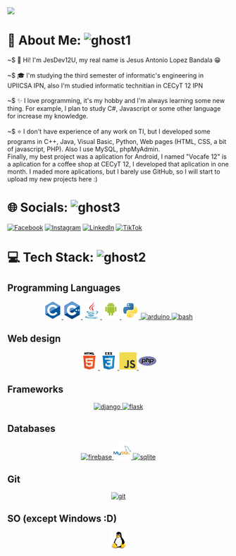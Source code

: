 <!--
<style>
    h1{
        display:grid;
        grid-template-columns:80% 1fr;
        border-bottom: 7px solid;
        border-radius: 20px;
        background-color: #201F1F;
        padding:5px;
        padding-top:10px;
        font-family:'Hack Nerd Font Mono';
    }
    h2{
        border-bottom: 7px solid;
        border-radius: 20px;
        background-color: #0E0E0E;
        text-align: center;
        padding: 10px;
    }
    p a:hover{
        background-color:#201F1F;
    }
    p .bash{
        background-color:white;
        border-radius:8px;
    }
    .text-about{
        font-family:'Hack Nerd Font Mono';
        background-color:black;
        padding:20px;
        border-style:solid;
        border-color:green;
        margin-bottom:20px;
    }
    .symbol1{
        color:#116CDA;
    }
    .symbol2{
        color:#19B501;
    }
    .presentation-card{
        border-radius:30px;
        margin-bottom:20px;
    }
</style>
-->
<img src="https://github.com/JesDev12U/JesDev12U/assets/119618881/462c4577-03c6-4e63-9d8c-1ee58bf3fe6c" class="presentation-card"/>
<h1>💫 About Me: <img src="https://github.com/JesDev12U/JesDev12U/assets/119618881/0f408030-3845-4d16-ac64-2b1c0145c0c1" width="70px" alt="ghost1"> </h1>

<div class="text-about">
<span class="symbol1">~</span><span class="symbol2">$</span> 👋 Hi! I'm JesDev12U, my real name is Jesus Antonio Lopez Bandala 😁<br><br><span class="symbol1">~</span><span class="symbol2">$</span> 🎓 I'm studying the third semester of informatic's engineering in UPIICSA IPN, also I'm studied informatic technitian in CECyT 12 IPN<br><br><span class="symbol1">~</span><span class="symbol2">$</span> ✨ I love programming, it's my hobby and I'm always learning some new thing. For example, I plan to study C#, Javascript or some other language for increase my knowledge.<br><br><span class="symbol1">~</span><span class="symbol2">$</span> ⭐ I don't have experience of any work on TI, but I developed some programs in C++, Java, Visual Basic, Python, Web pages (HTML, CSS, a bit of javascript, PHP). Also I use MySQL, phpMyAdmin.<br>Finally, my best project was a aplication for Android, I named "Vocafe 12" is a aplication for a coffee shop at CECyT 12, I developed that aplication in one month. I maded more aplications, but I barely use GitHub, so I will start to upload my new projects here :)
</div>

<h1> 🌐 Socials: <img src="https://github.com/JesDev12U/JesDev12U/assets/119618881/a4a4b96b-bfe1-4782-b45a-5c3c629414c5" width="50px" alt="ghost3"></h1>


[![Facebook](https://img.shields.io/badge/Facebook-%231877F2.svg?logo=Facebook&logoColor=white)](https://facebook.com/jesusantonio.lopezbandala.7) [![Instagram](https://img.shields.io/badge/Instagram-%23E4405F.svg?logo=Instagram&logoColor=white)](https://instagram.com/jes_12u) [![LinkedIn](https://img.shields.io/badge/LinkedIn-%230077B5.svg?logo=linkedin&logoColor=white)](https://linkedin.com/in/jalb12u) [![TikTok](https://img.shields.io/badge/TikTok-%23000000.svg?logo=TikTok&logoColor=white)](https://tiktok.com/@.jes12u) 

# 💻 Tech Stack: <img src="https://github.com/JesDev12U/JesDev12U/assets/119618881/018c2ad1-608f-418b-b570-33a5e910e91e" width="50px" alt="ghost2">


<h2>Programming Languages</h2>
<p align="center"> 
  <!-- C -->
  <a href="https://www.cprogramming.com/" target="_blank" rel="noreferrer"> <img src="https://raw.githubusercontent.com/devicons/devicon/master/icons/c/c-original.svg" alt="c" width="40"       height="40"/> </a> 
  <!-- C++ -->
  <a href="https://www.w3schools.com/cpp/" target="_blank" rel="noreferrer"> <img src="https://raw.githubusercontent.com/devicons/devicon/master/icons/cplusplus/cplusplus-original.svg" alt="cplusplus" width="40" height="40"/> </a>
  <!-- Java -->
  <a href="https://www.java.com" target="_blank" rel="noreferrer"> <img src="https://raw.githubusercontent.com/devicons/devicon/master/icons/java/java-original.svg" alt="java" width="40" height="40"/> </a>
  <a href="https://developer.android.com" target="_blank" rel="noreferrer"> <img src="https://raw.githubusercontent.com/devicons/devicon/master/icons/android/android-original-wordmark.svg" alt="android" width="40" height="40"/> </a> 
  <a href="https://www.python.org" target="_blank" rel="noreferrer"> <img src="https://raw.githubusercontent.com/devicons/devicon/master/icons/python/python-original.svg" alt="python" width="40" height="40"/> </a> 
  <a href="https://www.arduino.cc/" target="_blank" rel="noreferrer"> <img src="https://cdn.worldvectorlogo.com/logos/arduino-1.svg" alt="arduino" width="40" height="40"/> </a> 
  <a href="https://www.gnu.org/software/bash/" target="_blank" rel="noreferrer" class="bash"> <img src="https://www.vectorlogo.zone/logos/gnu_bash/gnu_bash-icon.svg" alt="bash" width="40" height="40" class="bash"/> </a> 
  
<h2>Web design</h2>
<p align="center">
  <a href="https://www.w3.org/html/" target="_blank" rel="noreferrer"> <img src="https://raw.githubusercontent.com/devicons/devicon/master/icons/html5/html5-original-wordmark.svg" alt="html5" width="40" height="40"/> </a> 
  <a href="https://www.w3schools.com/css/" target="_blank" rel="noreferrer"> <img src="https://raw.githubusercontent.com/devicons/devicon/master/icons/css3/css3-original-wordmark.svg" alt="css3" width="40" height="40"/> </a> 
  <a href="https://developer.mozilla.org/en-US/docs/Web/JavaScript" target="_blank" rel="noreferrer"> <img src="https://raw.githubusercontent.com/devicons/devicon/master/icons/javascript/javascript-original.svg" alt="javascript" width="40" height="40"/> </a> 
  <a href="https://www.php.net" target="_blank" rel="noreferrer"> <img src="https://raw.githubusercontent.com/devicons/devicon/master/icons/php/php-original.svg" alt="php" width="40" height="40"/> </a> 
</p>

<h2>Frameworks</h2>
<p align="center">
  <a href="https://www.djangoproject.com/" target="_blank" rel="noreferrer"> <img src="https://cdn.worldvectorlogo.com/logos/django.svg" alt="django" width="40" height="40"/> </a> 
   <a href="https://flask.palletsprojects.com/" target="_blank" rel="noreferrer"> <img src="https://www.vectorlogo.zone/logos/pocoo_flask/pocoo_flask-icon.svg" alt="flask" width="40" height="40"/> </a>
</p>
<h2>Databases</h2>
<p align="center">
  <a href="https://firebase.google.com/" target="_blank" rel="noreferrer"> <img src="https://www.vectorlogo.zone/logos/firebase/firebase-icon.svg" alt="firebase" width="40" height="40"/> </a> 
  <a href="https://www.mysql.com/" target="_blank" rel="noreferrer"> <img src="https://raw.githubusercontent.com/devicons/devicon/master/icons/mysql/mysql-original-wordmark.svg" alt="mysql" width="40" height="40"/> </a>
  <a href="https://www.sqlite.org/" target="_blank" rel="noreferrer"> <img src="https://www.vectorlogo.zone/logos/sqlite/sqlite-icon.svg" alt="sqlite" width="40" height="40"/> </a>
</p>
<h2>Git</h2>
<p align="center">
  <a href="https://git-scm.com/" target="_blank" rel="noreferrer"> <img src="https://www.vectorlogo.zone/logos/git-scm/git-scm-icon.svg" alt="git" width="40" height="40"/> </a> 
</p>
<h2>SO (except Windows :D)</h2>
<p align="center">
  <a href="https://www.linux.org/" target="_blank" rel="noreferrer"> <img src="https://raw.githubusercontent.com/devicons/devicon/master/icons/linux/linux-original.svg" alt="linux" width="40" height="40"/> </a>   
</p>
<!--![C](https://img.shields.io/badge/c-%2300599C.svg?style=plastic&logo=c&logoColor=white) ![C++](https://img.shields.io/badge/c++-%2300599C.svg?style=plastic&logo=c%2B%2B&logoColor=white) ![CSS3](https://img.shields.io/badge/css3-%231572B6.svg?style=plastic&logo=css3&logoColor=white) ![HTML5](https://img.shields.io/badge/html5-%23E34F26.svg?style=plastic&logo=html5&logoColor=white) ![Java](https://img.shields.io/badge/java-%23ED8B00.svg?style=plastic&logo=openjdk&logoColor=white) ![JavaScript](https://img.shields.io/badge/javascript-%23323330.svg?style=plastic&logo=javascript&logoColor=%23F7DF1E) ![PHP](https://img.shields.io/badge/php-%23777BB4.svg?style=plastic&logo=php&logoColor=white) ![Markdown](https://img.shields.io/badge/markdown-%23000000.svg?style=plastic&logo=markdown&logoColor=white) ![Python](https://img.shields.io/badge/python-3670A0?style=plastic&logo=python&logoColor=ffdd54) ![Windows Terminal](https://img.shields.io/badge/Windows%20Terminal-%234D4D4D.svg?style=plastic&logo=windows-terminal&logoColor=white) ![Firebase](https://img.shields.io/badge/firebase-%23039BE5.svg?style=plastic&logo=firebase) ![GithubPages](https://img.shields.io/badge/github%20pages-121013?style=plastic&logo=github&logoColor=white) ![Django](https://img.shields.io/badge/django-%23092E20.svg?style=plastic&logo=django&logoColor=white) ![Flask](https://img.shields.io/badge/flask-%23000.svg?style=plastic&logo=flask&logoColor=white) ![jQuery](https://img.shields.io/badge/jquery-%230769AD.svg?style=plastic&logo=jquery&logoColor=white) ![OpenCV](https://img.shields.io/badge/opencv-%23white.svg?style=plastic&logo=opencv&logoColor=white) ![Firebase](https://img.shields.io/badge/Firebase-039BE5?style=plastic&logo=Firebase&logoColor=white) ![MariaDB](https://img.shields.io/badge/MariaDB-003545?style=plastic&logo=mariadb&logoColor=white) ![MySQL](https://img.shields.io/badge/mysql-%2300000f.svg?style=plastic&logo=mysql&logoColor=white) ![SQLite](https://img.shields.io/badge/sqlite-%2307405e.svg?style=plastic&logo=sqlite&logoColor=white) ![GIT](https://img.shields.io/badge/Git-fc6d26?style=plastic&logo=git&logoColor=white) ![LINUX](https://img.shields.io/badge/Linux-FCC624?style=plastic&logo=linux&logoColor=black) ![Arduino](https://img.shields.io/badge/-Arduino-00979D?style=plastic&logo=Arduino&logoColor=white) ![Notion](https://img.shields.io/badge/Notion-%23000000.svg?style=plastic&logo=notion&logoColor=white) ![Postman](https://img.shields.io/badge/Postman-FF6C37?style=plastic&logo=postman&logoColor=white) ![Trello](https://img.shields.io/badge/Trello-%23026AA7.svg?style=plastic&logo=Trello&logoColor=white)-->


<!-- Proudly created with GPRM ( https://gprm.itsvg.in ) -->

